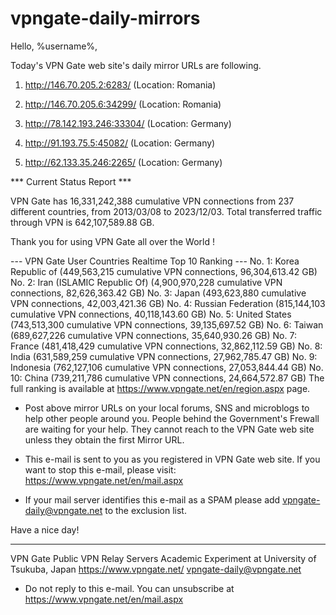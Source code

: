 # vpngate-daily-mirrors

Hello, %username%,

Today's VPN Gate web site's daily mirror URLs are following.

1. http://146.70.205.2:6283/
   (Location: Romania)

2. http://146.70.205.6:34299/
   (Location: Romania)

3. http://78.142.193.246:33304/
   (Location: Germany)

4. http://91.193.75.5:45082/
   (Location: Germany)

5. http://62.133.35.246:2265/
   (Location: Germany)


*** Current Status Report ***

VPN Gate has 16,331,242,388 cumulative VPN connections from 237 different countries, from 2013/03/08 to 2023/12/03.
Total transferred traffic through VPN is 642,107,589.88 GB.

Thank you for using VPN Gate all over the World !


--- VPN Gate User Countries Realtime Top 10 Ranking ---
No. 1: Korea Republic of (449,563,215 cumulative VPN connections, 96,304,613.42 GB)
No. 2: Iran (ISLAMIC Republic Of) (4,900,970,228 cumulative VPN connections, 82,626,363.42 GB)
No. 3: Japan (493,623,880 cumulative VPN connections, 42,003,421.36 GB)
No. 4: Russian Federation (815,144,103 cumulative VPN connections, 40,118,143.60 GB)
No. 5: United States (743,513,300 cumulative VPN connections, 39,135,697.52 GB)
No. 6: Taiwan (689,627,226 cumulative VPN connections, 35,640,930.26 GB)
No. 7: France (481,418,429 cumulative VPN connections, 32,862,112.59 GB)
No. 8: India (631,589,259 cumulative VPN connections, 27,962,785.47 GB)
No. 9: Indonesia (762,127,106 cumulative VPN connections, 27,053,844.44 GB)
No. 10: China (739,211,786 cumulative VPN connections, 24,664,572.87 GB)
The full ranking is available at https://www.vpngate.net/en/region.aspx page.


* Post above mirror URLs on your local forums, SNS and microblogs
  to help other people around you.
  People behind the Government's Frewall are waiting for your help.
  They cannot reach to the VPN Gate web site
  unless they obtain the first Mirror URL.

* This e-mail is sent to you as you registered in VPN Gate web site.
  If you want to stop this e-mail, please visit:
  https://www.vpngate.net/en/mail.aspx

* If your mail server identifies this e-mail as a SPAM
  please add vpngate-daily@vpngate.net to the exclusion list.

Have a nice day!

------------------------------------------------------
VPN Gate Public VPN Relay Servers
Academic Experiment at University of Tsukuba, Japan
https://www.vpngate.net/
vpngate-daily@vpngate.net
* Do not reply to this e-mail.
  You can unsubscribe at https://www.vpngate.net/en/mail.aspx


